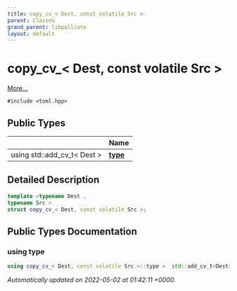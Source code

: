 ```yaml
---
title: copy_cv_< Dest, const volatile Src >
parent: Classes
grand_parent: libpalliate
layout: default
---
```


# copy_cv_< Dest, const volatile Src >



 [More...](#detailed-description)


`#include <toml.hpp>`

## Public Types

|                | Name           |
| -------------- | -------------- |
| using std::add_cv_t< Dest > | **[type](/libpalliate/generated/Classes/structcopy__cv___3_01Dest_00_01const_01volatile_01Src_01_4#using-type)**  |

## Detailed Description

```cpp
template <typename Dest ,
typename Src >
struct copy_cv_< Dest, const volatile Src >;
```

## Public Types Documentation

### using type

```cpp
using copy_cv_< Dest, const volatile Src >::type =  std::add_cv_t<Dest>;
```



_Automatically updated on 2022-05-02 at 01:42:11 +0000._